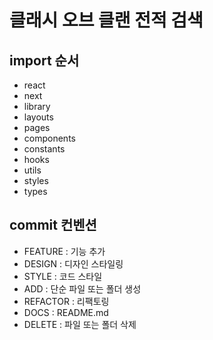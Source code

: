 # 클래시 오브 클랜 전적 검색

## import 순서

- react
- next
- library
- layouts
- pages
- components
- constants
- hooks
- utils
- styles
- types

## commit 컨벤션

- FEATURE : 기능 추가
- DESIGN : 디자인 스타일링
- STYLE : 코드 스타일
- ADD : 단순 파일 또는 폴더 생성
- REFACTOR : 리팩토링
- DOCS : README.md
- DELETE : 파일 또는 폴더 삭제
